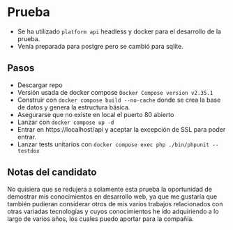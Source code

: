 # Prueba
- Se ha utilizado `platform api` headless y docker para el desarrollo de la prueba.
- Venía preparada para postgre pero se cambió para sqlite.


## Pasos
- Descargar repo
- Versión usada de docker compose `Docker Compose version v2.35.1`
- Construir con `docker compose build --no-cache` donde se crea la base de datos y genera la estructura básica.
- Asegurarse que no existe en local el puerto 80 abierto
- Lanzar con `docker compose up -d`
- Entrar en https://localhost/api y aceptar la excepción de SSL para poder entrar.
- Lanzar tests unitarios con `docker compose exec php ./bin/phpunit --testdox`


## Notas del candidato
No quisiera que se redujera a solamente esta prueba la oportunidad de demostrar mis conocimientos en desarrollo web, ya que me gustaría que también pudieran considerar otros de mis varios trabajos relacionados con otras variadas tecnologías y cuyos conocimientos he ido adquiriendo a lo largo de varios años, los cuales puedo aportar para la compañía.
